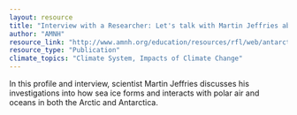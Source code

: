 ```yaml
---
layout: resource
title: "Interview with a Researcher: Let's talk with Martin Jeffries about Sea Ice & Climate in Antarctica "
author: "AMNH"
resource_link: "http://www.amnh.org/education/resources/rfl/web/antarctica/i_jeffries.html"
resource_type: "Publication"
climate_topics: "Climate System, Impacts of Climate Change"
---
```


In this profile and interview, scientist Martin Jeffries discusses his investigations into how sea ice forms and interacts with polar air and oceans in both the Arctic and Antarctica.
